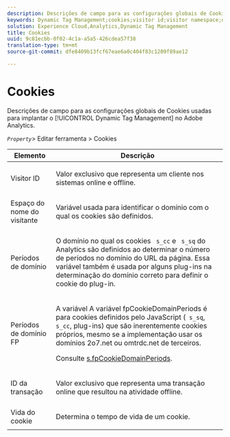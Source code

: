```yaml
---
description: Descrições de campo para as configurações globais de Cookies usadas para implantar o Dynamic Tag Management no Adobe Analytics.
keywords: Dynamic Tag Management;cookies;visitor id;visitor namespace;domain periods;fp domain periods;transaction id;cookie lifetime
solution: Experience Cloud,Analytics,Dynamic Tag Management
title: Cookies
uuid: 9c81ecbb-0f02-4c1a-a5a5-426cdea57f38
translation-type: tm+mt
source-git-commit: dfe8409b13fcf67eae6a0c404f83c1209f89ae12

---
```



# Cookies

Descrições de campo para as configurações globais de Cookies usadas para implantar o [!UICONTROL Dynamic Tag Management] no Adobe Analytics.

*`Property`*> Editar ferramenta > Cookies

<table id="table_2758C770C91B4025AD74009B360D71F7"> 
 <thead> 
  <tr> 
   <th colname="col1" class="entry"> Elemento </th> 
   <th colname="col2" class="entry"> Descrição </th> 
  </tr> 
 </thead>
 <tbody> 
  <tr> 
   <td colname="col1"> Visitor ID </td> 
   <td colname="col2"> <p>Valor exclusivo que representa um cliente nos sistemas online e offline. </p> </td> 
  </tr> 
  <tr> 
   <td colname="col1"> Espaço do nome do visitante </td> 
   <td colname="col2"> <p>Variável usada para identificar o domínio com o qual os cookies são definidos. </p> </td>
  </tr> 
  <tr> 
   <td colname="col1"> Períodos de domínio </td> 
   <td colname="col2"> <p>O domínio no qual os cookies <code> s_cc</code> e <code> s_sq</code> do Analytics são definidos ao determinar o número de períodos no domínio do URL da página. Essa variável também é usada por alguns plug-ins na determinação do domínio correto para definir o cookie do plug-in. </p> </td> 
  </tr> 
  <tr> 
   <td colname="col1"> Períodos de domínio FP </td> 
   <td colname="col2"> <p>A variável A variável <span class="term"> fpCookieDomainPeriods</span> é para cookies definidos pelo JavaScript (<code> s_sq</code>, <code> s_cc</code>, plug-ins) que são inerentemente cookies próprios, mesmo se a implementação usar os domínios <span class="filepath"> 2o7.net</span> ou <span class="filepath"> omtrdc.net</span> de terceiros. </p> <p>Consulte <a href="/help/implement/vars/config-vars/fpcookiedomainperiods.md"  > s.fpCookieDomainPeriods</a>. </p> </td> 
  </tr> 
  <tr> 
   <td colname="col1"> ID da transação </td> 
   <td colname="col2"> <p>Valor exclusivo que representa uma transação online que resultou na atividade offline. </p> </td> 
  </tr> 
  <tr> 
   <td colname="col1"> Vida do cookie </td> 
   <td colname="col2"> <p>Determina o tempo de vida de um cookie. </p> </td> 
  </tr> 
 </tbody> 
</table>

